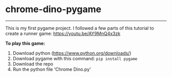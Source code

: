 # chrome-dino-pygame
----------------------
This is my first pygame project.
I followed a few parts of this tutorial to create a runner game: https://youtu.be/AY9MnQ4x3zk

**To play this game:**
  1. Download python (https://www.python.org/downloads/)
  2. Download pygame with this command: `pip install pygame`
  3. Download the repo
  4. Run the python file 'Chrome Dino.py'
